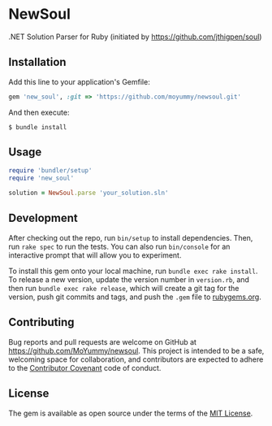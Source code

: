 # NewSoul

.NET Solution Parser for Ruby (initiated by https://github.com/jthigpen/soul)

## Installation

Add this line to your application's Gemfile:

~~~ ruby
gem 'new_soul', :git => 'https://github.com/moyummy/newsoul.git'
~~~

And then execute:

    $ bundle install

## Usage

~~~ ruby
require 'bundler/setup'
require 'new_soul'

solution = NewSoul.parse 'your_solution.sln'
~~~

## Development

After checking out the repo, run `bin/setup` to install dependencies. Then, run `rake spec` to run the tests. You can also run `bin/console` for an interactive prompt that will allow you to experiment.

To install this gem onto your local machine, run `bundle exec rake install`. To release a new version, update the version number in `version.rb`, and then run `bundle exec rake release`, which will create a git tag for the version, push git commits and tags, and push the `.gem` file to [rubygems.org](https://rubygems.org).

## Contributing

Bug reports and pull requests are welcome on GitHub at https://github.com/MoYummy/newsoul. This project is intended to be a safe, welcoming space for collaboration, and contributors are expected to adhere to the [Contributor Covenant](http://contributor-covenant.org) code of conduct.


## License

The gem is available as open source under the terms of the [MIT License](http://opensource.org/licenses/MIT).

